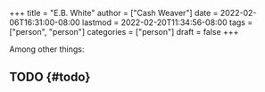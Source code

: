 +++
title = "E.B. White"
author = ["Cash Weaver"]
date = 2022-02-06T16:31:00-08:00
lastmod = 2022-02-20T11:34:56-08:00
tags = ["person", "person"]
categories = ["person"]
draft = false
+++

Among other things:


## TODO {#todo}
